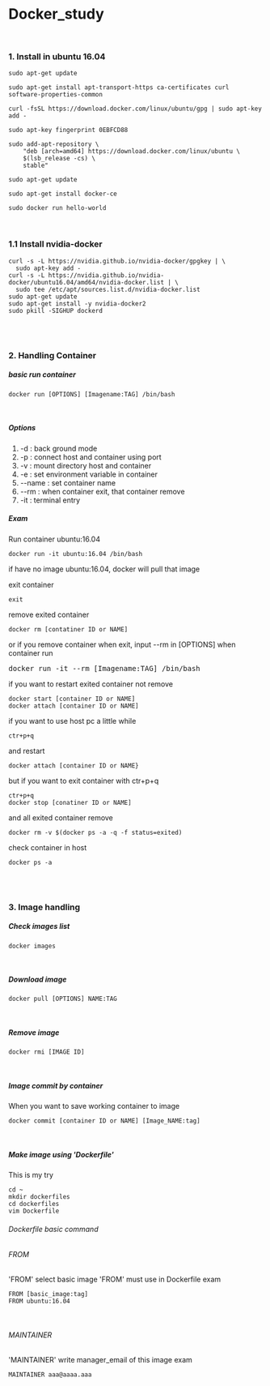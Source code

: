 # Docker_study<br><br>
### 1. Install in ubuntu 16.04
<pre><code>sudo apt-get update</code></pre>
<pre><code>sudo apt-get install apt-transport-https ca-certificates curl software-properties-common</code></pre>
<pre><code>curl -fsSL https://download.docker.com/linux/ubuntu/gpg | sudo apt-key add -</code></pre>
<pre><code>sudo apt-key fingerprint 0EBFCD88</code></pre>
<pre><code>sudo add-apt-repository \
    "deb [arch=amd64] https://download.docker.com/linux/ubuntu \
    $(lsb_release -cs) \
    stable"</code></pre>
<pre><code>sudo apt-get update</code></pre>
<pre><code>sudo apt-get install docker-ce</code></pre>
<pre><code>sudo docker run hello-world</code></pre><br>
### 1.1 Install nvidia-docker
<pre><code>curl -s -L https://nvidia.github.io/nvidia-docker/gpgkey | \
  sudo apt-key add -
curl -s -L https://nvidia.github.io/nvidia-docker/ubuntu16.04/amd64/nvidia-docker.list | \
  sudo tee /etc/apt/sources.list.d/nvidia-docker.list
sudo apt-get update
sudo apt-get install -y nvidia-docker2
sudo pkill -SIGHUP dockerd</code></pre><br><br>
### 2. Handling Container 
##### basic run container
<pre><code>docker run [OPTIONS] [Imagename:TAG] /bin/bash</code></pre><br>
##### Options
1. -d : back ground mode
2. -p : connect host and container using port
3. -v : mount directory host and container
4. -e : set environment variable in container
5. --name : set container name
6. --rm : when container exit, that container remove
7. -it : terminal entry<br>
##### Exam
Run container ubuntu:16.04
<pre><code>docker run -it ubuntu:16.04 /bin/bash</code></pre> 
if have no image ubuntu:16.04, docker will pull that image

exit container
<pre><code>exit</code></pre>
remove exited container
<pre><code>docker rm [contatiner ID or NAME]</code></pre>
or if you remove container when exit, input --rm in [OPTIONS] when container run
<pre></code>docker run -it --rm [Imagename:TAG] /bin/bash</code></pre>

if you want to restart exited container not remove
<pre><code>docker start [container ID or NAME]
docker attach [container ID or NAME]</code></pre>

if you want to use host pc a little while
<pre><code>ctr+p+q</code></pre>
and restart
<pre><code>docker attach [container ID or NAME}</code></pre>
but if you want to exit container with ctr+p+q 
<pre><code>ctr+p+q
docker stop [conatiner ID or NAME]</code></pre>
and all exited container remove
<pre><code>docker rm -v $(docker ps -a -q -f status=exited)</code></pre>

check container in host
<pre><code>docker ps -a</code></pre><br><br>
### 3. Image handling
##### Check images list
<pre><code>docker images</code></pre><br>

##### Download image
<pre><code>docker pull [OPTIONS] NAME:TAG</code></pre><br>

##### Remove image
<pre><code>docker rmi [IMAGE ID]</code></pre><br>

##### Image commit by container
When you want to save working container to image
<pre><code>docker commit [container ID or NAME] [Image_NAME:tag]</code></pre><br>

##### Make image using 'Dockerfile'
This is my try
<pre><code>cd ~
mkdir dockerfiles
cd dockerfiles
vim Dockerfile</code></pre>

###### Dockerfile basic command
###### FROM
'FROM' select basic image
'FROM' must use in Dockerfile
exam
<pre><code>FROM [basic_image:tag]
FROM ubuntu:16.04</code></pre><br>
###### MAINTAINER
'MAINTAINER' write manager_email of this image
exam
<pre><code>MAINTAINER aaa@aaaa.aaa</code></pre><br>



